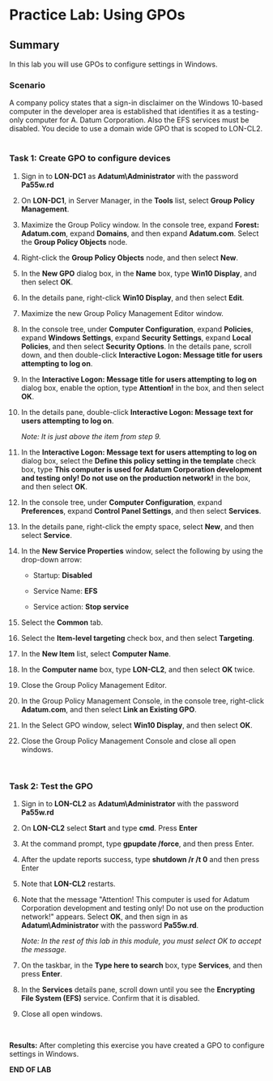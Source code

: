 # Practice Lab: Using GPOs

## Summary

In this lab you will use GPOs to configure settings in Windows.


### Scenario


A company policy states that a sign-in disclaimer on the Windows 10-based
computer in the developer area is established that identifies it as a
testing-only computer for A. Datum Corporation. Also the EFS services must be
disabled. You decide to use a domain wide GPO that is scoped to LON-CL2.
 

### Task 1: Create GPO to configure devices

1.  Sign in to **LON-DC1** as **Adatum\\Administrator** with the password
    **Pa55w.rd**

2.  On **LON-DC1**, in Server Manager, in the **Tools** list, select **Group
    Policy Management**.

3.  Maximize the Group Policy window. In the console tree, expand **Forest:
    Adatum.com**, expand **Domains**, and then expand **Adatum.com**. Select the
    **Group Policy Objects** node.

4.  Right-click the **Group Policy Objects** node, and then select **New**.

5.  In the **New GPO** dialog box, in the **Name** box, type **Win10 Display**,
    and then select **OK**.

6.  In the details pane, right-click **Win10 Display**, and then select
    **Edit**.

7.  Maximize the new Group Policy Management Editor window.

8.  In the console tree, under **Computer Configuration**, expand **Policies**,
    expand **Windows Settings**, expand **Security Settings**, expand **Local
    Policies**, and then select **Security Options**. In the details pane,
    scroll down, and then double-click **Interactive Logon: Message title for
    users attempting to log on**.

9.  In the **Interactive Logon: Message title for users attempting to log on**
    dialog box, enable the option, type **Attention!** in the box, and then
    select **OK**.

10. In the details pane, double-click **Interactive Logon: Message text for
    users attempting to log on**.  
    
    _Note: It is just above the item from step 9._

11. In the **Interactive Logon: Message text for users attempting to log on**
    dialog box, select the **Define this policy setting in the template** check
    box, type **This computer is used for Adatum Corporation development and
    testing only! Do not use on the production network!** in the box, and then
    select **OK**.

12. In the console tree, under **Computer Configuration**, expand
    **Preferences**, expand **Control Panel Settings**, and then select
    **Services**.

13. In the details pane, right-click the empty space, select **New**, and then
    select **Service**.

14. In the **New Service Properties** window, select the following by using the
    drop-down arrow:

    -   Startup: **Disabled**

    -   Service Name: **EFS**

    -   Service action: **Stop service**

15. Select the **Common** tab.

16. Select the **Item-level targeting** check box, and then select
    **Targeting**.

17. In the **New Item** list, select **Computer Name**.

18. In the **Computer name** box, type **LON-CL2**, and then select **OK**
    twice.

19. Close the Group Policy Management Editor.

20. In the Group Policy Management Console, in the console tree, right-click
    **Adatum.com**, and then select **Link an Existing GPO**.

21. In the Select GPO window, select **Win10 Display**, and then select **OK**.

22. Close the Group Policy Management Console and close all open windows.

 

### Task 2: Test the GPO

1.  Sign in to **LON-CL2** as **Adatum\\Administrator** with the password
    **Pa55w.rd**

2.  On **LON-CL2** select **Start** and type **cmd**. Press **Enter**

3.  At the command prompt, type **gpupdate /force**, and then press Enter.

4.  After the update reports success, type **shutdown /r /t 0** and then press Enter

5.  Note that **LON-CL2** restarts.

6.  Note that the message "Attention! This computer is used for Adatum
    Corporation development and testing only! Do not use on the production
    network!" appears. Select **OK**, and then sign in as
    **Adatum\\Administrator** with the password **Pa55w.rd**.

    _Note: In the rest of this lab in this module, you must select OK to
    accept the message._

7.  On the taskbar, in the **Type here to search** box, type **Services**, and
    then press **Enter**.

8.  In the **Services** details pane, scroll down until you see the **Encrypting
    File System (EFS)** service. Confirm that it is disabled.

9.  Close all open windows.

 

**Results:** After completing this exercise you have created a GPO to configure
settings in Windows.

**END OF LAB**